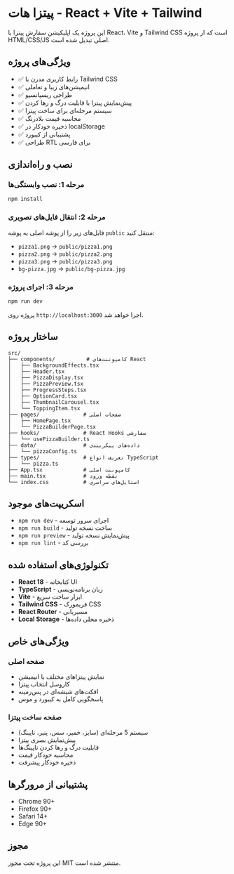 # پیتزا هات - React + Vite + Tailwind

این پروژه یک اپلیکیشن سفارش پیتزا با React، Vite و Tailwind CSS است که از پروژه HTML/CSS/JS اصلی تبدیل شده است.

## ویژگی‌های پروژه

- ✅ رابط کاربری مدرن با Tailwind CSS
- ✅ انیمیشن‌های زیبا و تعاملی
- ✅ طراحی ریسپانسیو
- ✅ پیش‌نمایش پیتزا با قابلیت درگ و رها کردن
- ✅ سیستم مرحله‌ای برای ساخت پیتزا
- ✅ محاسبه قیمت بلادرنگ
- ✅ ذخیره خودکار در localStorage
- ✅ پشتیبانی از کیبورد
- ✅ طراحی RTL برای فارسی

## نصب و راه‌اندازی

### مرحله 1: نصب وابستگی‌ها
```bash
npm install
```

### مرحله 2: انتقال فایل‌های تصویری
فایل‌های زیر را از پوشه اصلی به پوشه `public` منتقل کنید:
- `pizza1.png` → `public/pizza1.png`
- `pizza2.png` → `public/pizza2.png`
- `pizza3.png` → `public/pizza3.png`
- `bg-pizza.jpg` → `public/bg-pizza.jpg`

### مرحله 3: اجرای پروژه
```bash
npm run dev
```

پروژه روی `http://localhost:3000` اجرا خواهد شد.

## ساختار پروژه

```
src/
├── components/          # کامپوننت‌های React
│   ├── BackgroundEffects.tsx
│   ├── Header.tsx
│   ├── PizzaDisplay.tsx
│   ├── PizzaPreview.tsx
│   ├── ProgressSteps.tsx
│   ├── OptionCard.tsx
│   ├── ThumbnailCarousel.tsx
│   └── ToppingItem.tsx
├── pages/              # صفحات اصلی
│   ├── HomePage.tsx
│   └── PizzaBuilderPage.tsx
├── hooks/              # React Hooks سفارشی
│   └── usePizzaBuilder.ts
├── data/               # داده‌های پیکربندی
│   └── pizzaConfig.ts
├── types/              # تعریف انواع TypeScript
│   └── pizza.ts
├── App.tsx             # کامپوننت اصلی
├── main.tsx            # نقطه ورود
└── index.css           # استایل‌های سراسری
```

## اسکریپت‌های موجود

- `npm run dev` - اجرای سرور توسعه
- `npm run build` - ساخت نسخه تولید
- `npm run preview` - پیش‌نمایش نسخه تولید
- `npm run lint` - بررسی کد

## تکنولوژی‌های استفاده شده

- **React 18** - کتابخانه UI
- **TypeScript** - زبان برنامه‌نویسی
- **Vite** - ابزار ساخت سریع
- **Tailwind CSS** - فریمورک CSS
- **React Router** - مسیریابی
- **Local Storage** - ذخیره محلی داده‌ها

## ویژگی‌های خاص

### صفحه اصلی
- نمایش پیتزاهای مختلف با انیمیشن
- کاروسل انتخاب پیتزا
- افکت‌های شیشه‌ای در پس‌زمینه
- پاسخگویی کامل به کیبورد و موس

### صفحه ساخت پیتزا
- سیستم 5 مرحله‌ای (سایز، خمیر، سس، پنیر، تاپینگ)
- پیش‌نمایش بصری پیتزا
- قابلیت درگ و رها کردن تاپینگ‌ها
- محاسبه خودکار قیمت
- ذخیره خودکار پیشرفت

## پشتیبانی از مرورگرها

- Chrome 90+
- Firefox 90+
- Safari 14+
- Edge 90+

## مجوز

این پروژه تحت مجوز MIT منتشر شده است.
